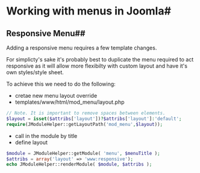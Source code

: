 # Working with menus in Joomla#

## Responsive Menu##

Adding a responsive menu requires a few template changes.

For simplicty's sake it's probably best to duplicate the menu required to act responsive as it will allow more flexibilty with custom layout and have it's own styles/style sheet.

To achieve this we need to do the following:

- cretae new menu layout override
- templates/www/html/mod_menu/layout.php

```php
// Note. It is important to remove spaces between elements.
$layout = isset($attribs['layout'])?$attribs['layout']:'default';
require(JModuleHelper::getLayoutPath('mod_menu',$layout));
```

- call in the module by title
- define layout

``` php
$module = JModuleHelper::getModule( 'menu', $menuTitle );
$attribs = array('layout' => 'www:responsive');
echo JModuleHelper::renderModule( $module, $attribs );
```

